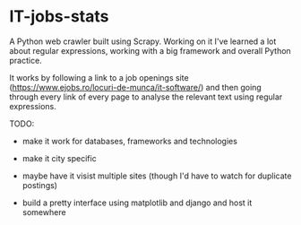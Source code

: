 # IT-jobs-stats

A Python web crawler built using Scrapy. Working on it I've learned a lot about regular expressions, working with a big framework and overall Python practice. 

It works by following a link to a job openings site (https://www.ejobs.ro/locuri-de-munca/it-software/) and then going through every link of every page to analyse the relevant text using regular expressions. 



TODO:

   - make it work for databases, frameworks and technologies 
    
   - make it city specific
    
   - maybe have it visist multiple sites (though I'd have to watch for duplicate postings)
    
   - build a pretty interface using matplotlib and django and host it somewhere
